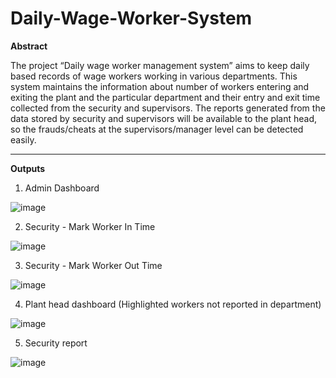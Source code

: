 # Daily-Wage-Worker-System

**Abstract**

  The project “Daily wage worker management system” aims to keep daily based records of wage workers working in various departments. This system maintains the information about number of workers entering and exiting the plant and the particular department and their entry and exit time collected from the security and supervisors. The reports generated from the data stored by security and supervisors will be available to the plant head, so the frauds/cheats at the supervisors/manager level can be detected easily.

----------------------------------------------------------------------------------------------------------------------------------------

**Outputs**

1. Admin Dashboard


![image](https://github.com/Matin3230/Daily-Wage-Worker-System/assets/85051013/a52d574a-abe0-4a48-b109-9224f9454753)


2. Security - Mark Worker In Time


![image](https://github.com/Matin3230/Daily-Wage-Worker-System/assets/85051013/39958170-ddcf-494f-9d11-d21fd41e1ffd)


3. Security - Mark Worker Out Time

![image](https://github.com/Matin3230/Daily-Wage-Worker-System/assets/85051013/c8980940-24ba-4a2f-a033-6cd663ed75a9)


4. Plant head dashboard (Highlighted workers not reported in department)

![image](https://github.com/Matin3230/Daily-Wage-Worker-System/assets/85051013/d480d5fa-d66a-4d7b-8895-d9b1262bee7e)


5. Security report

![image](https://github.com/Matin3230/Daily-Wage-Worker-System/assets/85051013/6a6a6425-47b2-44e4-adb3-8dcab400acde)



